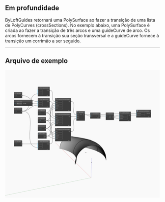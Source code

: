## Em profundidade
ByLoftGuides retornará uma PolySurface ao fazer a transição de uma lista de PolyCurves (crossSections). No exemplo abaixo, uma PolySurface é criada ao fazer a transição de três arcos e uma guideCurve de arco. Os arcos fornecem à transição sua seção transversal e a guideCurve fornece à transição um corrimão a ser seguido.
___
## Arquivo de exemplo

![ByLoftGuides](./Autodesk.DesignScript.Geometry.PolySurface.ByLoftGuides_img.jpg)

